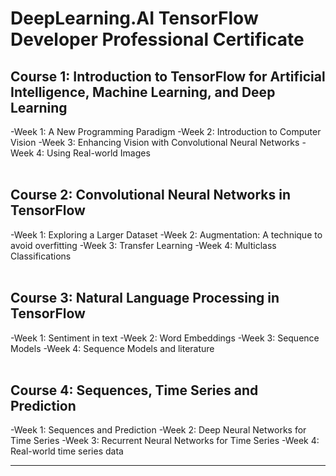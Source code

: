 # DeepLearning.AI TensorFlow Developer Professional Certificate

## Course 1: Introduction to TensorFlow for Artificial Intelligence, Machine Learning, and Deep Learning

-Week 1: A New Programming Paradigm
-Week 2: Introduction to Computer Vision
-Week 3: Enhancing Vision with Convolutional Neural Networks
-Week 4: Using Real-world Images<br><br>

## Course 2: Convolutional Neural Networks in TensorFlow

-Week 1: Exploring a Larger Dataset
-Week 2: Augmentation: A technique to avoid overfitting
-Week 3: Transfer Learning
-Week 4: Multiclass Classifications<br><br>

## Course 3: Natural Language Processing in TensorFlow

-Week 1: Sentiment in text
-Week 2: Word Embeddings
-Week 3: Sequence Models
-Week 4: Sequence Models and literature<br><br>

## Course 4: Sequences, Time Series and Prediction

-Week 1: Sequences and Prediction
-Week 2: Deep Neural Networks for Time Series
-Week 3: Recurrent Neural Networks for Time Series
-Week 4: Real-world time series data

***
